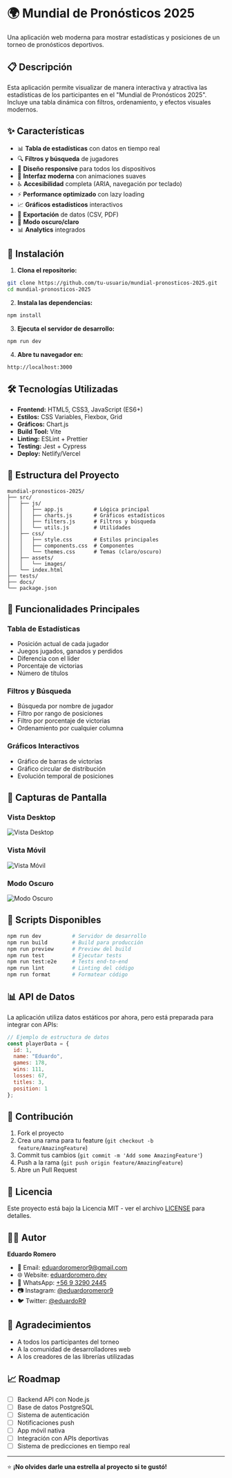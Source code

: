 # 🌍 Mundial de Pronósticos 2025

Una aplicación web moderna para mostrar estadísticas y posiciones de un torneo de pronósticos deportivos.

## 📋 Descripción

Esta aplicación permite visualizar de manera interactiva y atractiva las estadísticas de los participantes en el "Mundial de Pronósticos 2025". Incluye una tabla dinámica con filtros, ordenamiento, y efectos visuales modernos.

## ✨ Características

- 📊 **Tabla de estadísticas** con datos en tiempo real
- 🔍 **Filtros y búsqueda** de jugadores
- 📱 **Diseño responsive** para todos los dispositivos
- 🎨 **Interfaz moderna** con animaciones suaves
- ♿ **Accesibilidad** completa (ARIA, navegación por teclado)
- ⚡ **Performance optimizado** con lazy loading
- 📈 **Gráficos estadísticos** interactivos
- 💾 **Exportación** de datos (CSV, PDF)
- 🌙 **Modo oscuro/claro**
- 📊 **Analytics** integrados

## 🚀 Instalación

1. **Clona el repositorio:**
```bash
git clone https://github.com/tu-usuario/mundial-pronosticos-2025.git
cd mundial-pronosticos-2025
```

2. **Instala las dependencias:**
```bash
npm install
```

3. **Ejecuta el servidor de desarrollo:**
```bash
npm run dev
```

4. **Abre tu navegador en:**
```
http://localhost:3000
```

## 🛠️ Tecnologías Utilizadas

- **Frontend:** HTML5, CSS3, JavaScript (ES6+)
- **Estilos:** CSS Variables, Flexbox, Grid
- **Gráficos:** Chart.js
- **Build Tool:** Vite
- **Linting:** ESLint + Prettier
- **Testing:** Jest + Cypress
- **Deploy:** Netlify/Vercel

## 📁 Estructura del Proyecto

```
mundial-pronosticos-2025/
├── src/
│   ├── js/
│   │   ├── app.js          # Lógica principal
│   │   ├── charts.js       # Gráficos estadísticos
│   │   ├── filters.js      # Filtros y búsqueda
│   │   └── utils.js        # Utilidades
│   ├── css/
│   │   ├── style.css       # Estilos principales
│   │   ├── components.css  # Componentes
│   │   └── themes.css      # Temas (claro/oscuro)
│   ├── assets/
│   │   └── images/
│   └── index.html
├── tests/
├── docs/
└── package.json
```

## 🎯 Funcionalidades Principales

### Tabla de Estadísticas
- Posición actual de cada jugador
- Juegos jugados, ganados y perdidos
- Diferencia con el líder
- Porcentaje de victorias
- Número de títulos

### Filtros y Búsqueda
- Búsqueda por nombre de jugador
- Filtro por rango de posiciones
- Filtro por porcentaje de victorias
- Ordenamiento por cualquier columna

### Gráficos Interactivos
- Gráfico de barras de victorias
- Gráfico circular de distribución
- Evolución temporal de posiciones

## 🎨 Capturas de Pantalla

### Vista Desktop
![Vista Desktop](docs/screenshots/desktop.png)

### Vista Móvil
![Vista Móvil](docs/screenshots/mobile.png)

### Modo Oscuro
![Modo Oscuro](docs/screenshots/dark-mode.png)

## 🔧 Scripts Disponibles

```bash
npm run dev          # Servidor de desarrollo
npm run build        # Build para producción
npm run preview      # Preview del build
npm run test         # Ejecutar tests
npm run test:e2e     # Tests end-to-end
npm run lint         # Linting del código
npm run format       # Formatear código
```

## 📊 API de Datos

La aplicación utiliza datos estáticos por ahora, pero está preparada para integrar con APIs:

```javascript
// Ejemplo de estructura de datos
const playerData = {
  id: 1,
  name: "Eduardo",
  games: 178,
  wins: 111,
  losses: 67,
  titles: 3,
  position: 1
};
```

## 🤝 Contribución

1. Fork el proyecto
2. Crea una rama para tu feature (`git checkout -b feature/AmazingFeature`)
3. Commit tus cambios (`git commit -m 'Add some AmazingFeature'`)
4. Push a la rama (`git push origin feature/AmazingFeature`)
5. Abre un Pull Request

## 📝 Licencia

Este proyecto está bajo la Licencia MIT - ver el archivo [LICENSE](LICENSE) para detalles.

## 👨‍💻 Autor

**Eduardo Romero**
- 📧 Email: eduardoromeror9@gmail.com
- 🌐 Website: [eduardoromero.dev](mundialdepronosticos.netlify.app)
- 📱 WhatsApp: [+56 9 3290 2445](https://wa.me/56932902445)
- 📷 Instagram: [@eduardoromeror9](https://www.instagram.com/eduardoromeror9/)
- 🐦 Twitter: [@eduardoR9](https://x.com/eduardoR9)

## 🙏 Agradecimientos

- A todos los participantes del torneo
- A la comunidad de desarrolladores web
- A los creadores de las librerías utilizadas

## 📈 Roadmap

- [ ] Backend API con Node.js
- [ ] Base de datos PostgreSQL
- [ ] Sistema de autenticación
- [ ] Notificaciones push
- [ ] App móvil nativa
- [ ] Integración con APIs deportivas
- [ ] Sistema de predicciones en tiempo real

---

⭐ **¡No olvides darle una estrella al proyecto si te gustó!**
